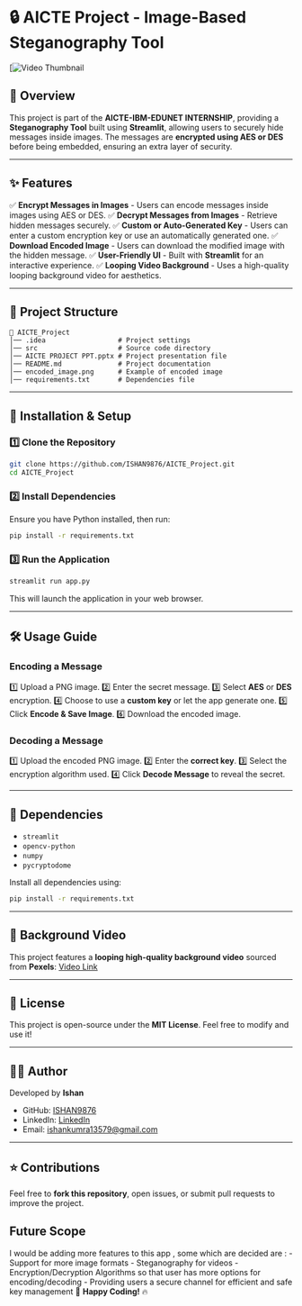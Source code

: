 # 🔒 AICTE Project - Image-Based Steganography Tool
[![Video Thumbnail](https://github.com/user-attachments/assets/e011bfd7-9e39-4c63-81ec-4912ed0374f1)


## 📌 Overview

This project is part of the **AICTE-IBM-EDUNET INTERNSHIP**, providing a **Steganography Tool** built using **Streamlit**, allowing users to securely hide messages inside images. The messages are **encrypted using AES or DES** before being embedded, ensuring an extra layer of security.


---

## ✨ Features

✅ **Encrypt Messages in Images** - Users can encode messages inside images using AES or DES.
✅ **Decrypt Messages from Images** - Retrieve hidden messages securely.
✅ **Custom or Auto-Generated Key** - Users can enter a custom encryption key or use an automatically generated one.
✅ **Download Encoded Image** - Users can download the modified image with the hidden message.
✅ **User-Friendly UI** - Built with **Streamlit** for an interactive experience.
✅ **Looping Video Background** - Uses a high-quality looping background video for aesthetics.

---

## 📂 Project Structure

```
📁 AICTE_Project
│── .idea                  # Project settings
│── src                    # Source code directory
│── AICTE PROJECT PPT.pptx # Project presentation file
│── README.md              # Project documentation
│── encoded_image.png      # Example of encoded image
│── requirements.txt       # Dependencies file
```

---

## 🚀 Installation & Setup

### **1️⃣ Clone the Repository**

```bash
git clone https://github.com/ISHAN9876/AICTE_Project.git
cd AICTE_Project
```

### **2️⃣ Install Dependencies**

Ensure you have Python installed, then run:

```bash
pip install -r requirements.txt
```

### **3️⃣ Run the Application**

```bash
streamlit run app.py
```

This will launch the application in your web browser.

---

## 🛠 Usage Guide

### **Encoding a Message**

1️⃣ Upload a PNG image.
2️⃣ Enter the secret message.
3️⃣ Select **AES** or **DES** encryption.
4️⃣ Choose to use a **custom key** or let the app generate one.
5️⃣ Click **Encode & Save Image**.
6️⃣ Download the encoded image.

### **Decoding a Message**

1️⃣ Upload the encoded PNG image.
2️⃣ Enter the **correct key**.
3️⃣ Select the encryption algorithm used.
4️⃣ Click **Decode Message** to reveal the secret.

---

## 🔧 Dependencies

- `streamlit`
- `opencv-python`
- `numpy`
- `pycryptodome`

Install all dependencies using:

```bash
pip install -r requirements.txt
```

---

## 🎥 Background Video

This project features a **looping high-quality background video** sourced from **Pexels**:
[Video Link](https://videos.pexels.com/video-files/3130284/3130284-uhd_3840_2160_30fps.mp4)

---

## 📜 License

This project is open-source under the **MIT License**. Feel free to modify and use it!

---

## 👨‍💻 Author

Developed by **Ishan**

- GitHub: [ISHAN9876](https://github.com/ISHAN9876)
- LinkedIn: [LinkedIn](www.linkedin.com/in/ishankumra)
- Email: [ishankumra13579@gmail.com](mailto\:ishankumra13579@gmail.com)

---

## ⭐ Contributions

Feel free to **fork this repository**, open issues, or submit pull requests to improve the project.

## Future Scope 
 I would be adding more features to this app , some which are decided are :
       - Support for more image formats
       - Steganography for videos
       - Encryption/Decryption Algorithms so that user has more options for encoding/decoding
       - Providing users a secure channel for efficient and safe key management
🚀 **Happy Coding!** 🔥

